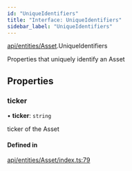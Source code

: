```yaml
---
id: "UniqueIdentifiers"
title: "Interface: UniqueIdentifiers"
sidebar_label: "UniqueIdentifiers"
---
```


[api/entities/Asset](../../../../../modules/API/Entities/Asset/Asset.md).UniqueIdentifiers

Properties that uniquely identify an Asset

## Properties

### ticker

• **ticker**: `string`

ticker of the Asset

#### Defined in

[api/entities/Asset/index.ts:79](https://github.com/F-OBrien/polymesh-sdk/blob/012f1745/src/api/entities/Asset/index.ts#L79)

